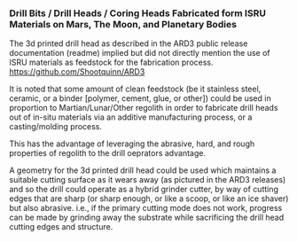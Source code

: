 ### Drill Bits / Drill Heads / Coring Heads Fabricated form ISRU Materials on Mars, The Moon, and Planetary Bodies

The 3d printed drill head as described in the ARD3 public release documentation (readme) implied but did not directly mention the use of ISRU materials as feedstock for the fabrication process. https://github.com/Shootquinn/ARD3

It is noted that some amount of clean feedstock (be it stainless steel, ceramic, or a binder [polymer, cement, glue, or other]) could be used in proportion to Martian/Lunar/Other regolith in order to fabricate drill heads out of in-situ materials via an additive manufacturing process, or a casting/molding process.

This has the advantage of leveraging the abrasive, hard, and rough properties of regolith to the drill oeprators advantage. 

A geometry for the 3d printed drill head could be used which maintains a suitable cutting surface as it wears away (as pictured in the ARD3 releases) and so the drill could operate as a hybrid grinder cutter, by way of cutting edges that are sharp (or sharp enough, or like a scoop, or like an ice shaver) but also abrasive. i.e., if the primary cutting mode does not work, progress can be made by grinding away the substrate while sacrificing the drill head cutting edges and structure.
